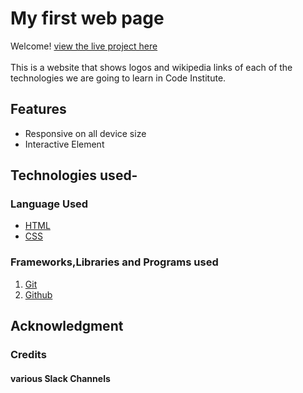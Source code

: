 # My first web page
Welcome! [view the live project here](https://kiran6248.github.io/my-first-tempalate/index.html)<br><br>
This is a website that shows logos and wikipedia links of each of the technologies we are going to learn in Code Institute.

## Features
- Responsive on all device size
- Interactive Element

## Technologies used-
### Language Used
- [HTML](https://en.wikipedia.org/wiki/HTML)<br>
- [CSS](https://en.wikipedia.org/wiki/CSS)

### Frameworks,Libraries and Programs used
1. [Git](https://en.wikipedia.org/wiki/Git)
2. [Github](https://en.wikipedia.org/wiki/GitHub)

## Acknowledgment
### Credits
#### various Slack Channels







